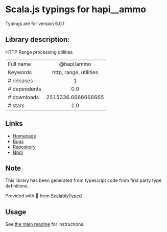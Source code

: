
# Scala.js typings for hapi__ammo

Typings are for version 6.0.1

## Library description:
HTTP Range processing utilities

|                    |                 |
| ------------------ | :-------------: |
| Full name          | @hapi/ammo |
| Keywords           | http, range, utilities |
| # releases         | 1 |
| # dependents       | 0.0 |
| # downloads        | 2515336.6666666665 |
| # stars            | 1.0 |

## Links
- [Homepage](https://github.com/hapijs/ammo#readme)
- [Bugs](https://github.com/hapijs/ammo/issues)
- [Repository](https://github.com/hapijs/ammo)
- [Npm](https://www.npmjs.com/package/%40hapi%2Fammo)
    


## Note
This library has been generated from typescript code from first party type definitions.

Provided with :purple_heart: from [ScalablyTyped](https://github.com/oyvindberg/ScalablyTyped)

## Usage
See [the main readme](../../readme.md) for instructions.


